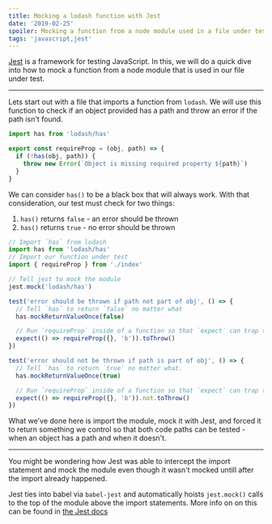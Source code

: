 ```yaml
---
title: Mocking a lodash function with Jest
date: '2019-02-25'
spoiler: Mocking a function from a node module used in a file under test.
tags: 'javascript,jest'
---
```


[Jest](https://jestjs.io) is a framework for testing JavaScript. In this, we will do a quick dive into how to mock a function from a node module that is used in our file under test.

---

Lets start out with a file that imports a function from `lodash`. We will use this function to check if an object provided has a path and throw an error if the path isn't found.

```javascript
import has from 'lodash/has'

export const requireProp = (obj, path) => {
  if (!has(obj, path)) {
    throw new Error(`Object is missing required property ${path}`)
  }
}
```

We can consider `has()` to be a black box that will always work. With that consideration, our test must check for two things:

1. `has()` returns `false` - an error should be thrown
1. `has()` returns `true` - no error should be thrown

```javascript
// Import `has` from lodash
import has from 'lodash/has'
// Import our function under test
import { requireProp } from './index'

// Tell jest to mock the module
jest.mock('lodash/has')

test('error should be thrown if path not part of obj', () => {
  // Tell `has` to return `false` no matter what
  has.mockReturnValueOnce(false)

  // Run `requireProp` inside of a function so that `expect` can trap the error
  expect(() => requireProp({}, 'b')).toThrow()
})

test('error should not be thrown if path is part of obj', () => {
  // Tell `has` to return `true` no matter what.
  has.mockReturnValueOnce(true)

  // Run `requireProp` inside of a function so that `expect` can trap the error
  expect(() => requireProp({}, 'b')).not.toThrow()
})
```

What we've done here is import the module, mock it with Jest, and forced it to return something we control so that both code paths can be tested - when an object has a path and when it doesn't.

---

You might be wondering how Jest was able to intercept the import statement and mock the module even though it wasn't mocked untill after the import already happened.

Jest ties into babel via `babel-jest` and automatically hoists `jest.mock()` calls to the top of the module above the import statements. More info on on this can be found in [the Jest docs](https://jestjs.io/docs/en/manual-mocks#using-with-es-module-imports)
